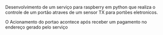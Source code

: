 Desenvolvimento de um serviço para raspberry em python que realiza o controle de um portão atraves de um sensor TX para portões eletronicos.

O Acionamento do portao acontece após receber um pagamento no endereço gerado pelo serviço
